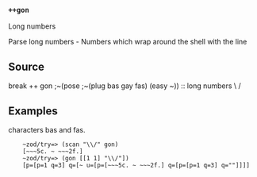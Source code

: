 ### `++gon`

Long numbers

Parse long numbers - Numbers which wrap around the shell with the line

Source
------

break     ++  gon  ;~(pose ;~(plug bas gay fas) (easy ~))         ::  long numbers \ /

Examples
--------
characters bas and fas.

        ~zod/try=> (scan "\\/" gon)
        [~~~5c. ~ ~~~2f.]
        ~zod/try=> (gon [[1 1] "\\/"])
        [p=[p=1 q=3] q=[~ u=[p=[~~~5c. ~ ~~~2f.] q=[p=[p=1 q=3] q=""]]]]



